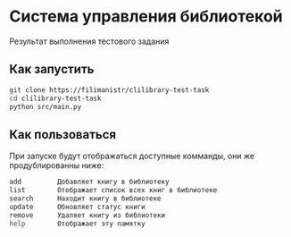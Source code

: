# Система управления библиотекой

Результат выполнения тестового задания

## Как запустить

```bash
git clone https://filimanistr/clilibrary-test-task
cd clilibrary-test-task
python src/main.py
```

## Как пользоваться

При запуске будут отображаться доступные комманды, они же продублированны ниже:

```bash
add         Добавляет книгу в библиотеку
list        Отображает список всех книг в библиотеке
search      Находит книгу в библиотеке
update      Обновляет статус книги
remove      Удаляет книгу из библиотеки
help        Отображает эту памятку
```
